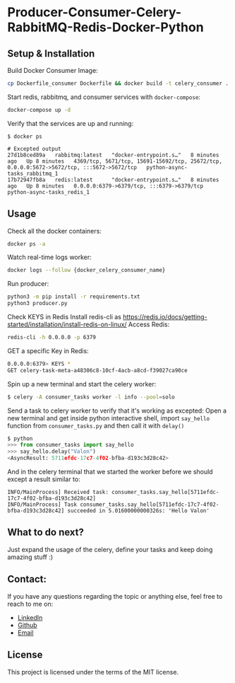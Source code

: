# Producer-Consumer-Celery-RabbitMQ-Redis-Docker-Python 
</hr>

##  Setup & Installation
Build Docker Consumer Image:
```bash
cp Dockerfile_consumer Dockerfile && docker build -t celery_consumer .
```

Start redis, rabbitmq, and consumer services with `docker-compose`:
```bash
docker-compose up -d
```

Verify that the services are up and running:
```
$ docker ps

# Excepted output
27d1b8ced89a   rabbitmq:latest   "docker-entrypoint.s…"   8 minutes ago   Up 8 minutes   4369/tcp, 5671/tcp, 15691-15692/tcp, 25672/tcp, 0.0.0.0:5672->5672/tcp, :::5672->5672/tcp   python-async-tasks_rabbitmq_1
17b72947fb8a   redis:latest      "docker-entrypoint.s…"   8 minutes ago   Up 8 minutes   0.0.0.0:6379->6379/tcp, :::6379->6379/tcp                                                   python-async-tasks_redis_1
```

## Usage
Check all the docker containers:
```bash
docker ps -a
```
Watch real-time logs worker:
```bash
docker logs --follow {docker_celery_consumer_name}
```
Run producer:
```bash
python3 -m pip install -r requirements.txt
python3 producer.py
```
Check KEYS in Redis
Install redis-cli as https://redis.io/docs/getting-started/installation/install-redis-on-linux/
Access Redis:
```bash
redis-cli -h 0.0.0.0 -p 6379
```
GET a specific Key in Redis:
```bash
0.0.0.0:6379> KEYS *
GET celery-task-meta-a48306c8-10cf-4acb-a8cd-f39027ca90ce
```

Spin up a new terminal and start the celery worker:
```bash
$ celery -A consumer_tasks worker -l info --pool=solo
```
Send a task to celery worker to verify that it's working as excepted:
Open a new terminal and get inside python interactive shell, import `say_hello` function from `consumer_tasks.py` and then call it with `delay()`

```python
$ python
>>> from consumer_tasks import say_hello
>>> say_hello.delay("Valon")
<AsyncResult: 5711efdc-17c7-4f02-bfba-d193c3d28c42>
```
And in the celery terminal that we started the worker before we should except a result similar to:
```
INFO/MainProcess] Received task: consumer_tasks.say_hello[5711efdc-17c7-4f02-bfba-d193c3d28c42]
INFO/MainProcess] Task consumer_tasks.say_hello[5711efdc-17c7-4f02-bfba-d193c3d28c42] succeeded in 5.01600000000326s: 'Hello Valon'
```

## What to do next?
Just expand the usage of the celery, define your tasks and keep doing amazing stuff :)

## Contact:
If you have any questions regarding the topic or anything else, feel free to reach to me on: </br>
* [LinkedIn](https://www.linkedin.com/in/valon-januzaj-b02692187/) </br>
* [Github](https://github.com/vjanz) </br>
* [Email](mailto:valon.januzaj98@gmail.com)


## License
This project is licensed under the terms of the MIT license.


